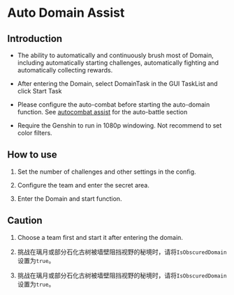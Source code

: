 # Auto Domain Assist


## Introduction


- The ability to automatically and continuously brush most of Domain, including automatically starting challenges, automatically fighting and automatically collecting rewards.

- After entering the Domain, select DomainTask in the GUI TaskList and click Start Task

- Please configure the auto-combat before starting the auto-domain function. See [autocombat assist](combat_assi.md) for the auto-battle section

- Require the Genshin to run in 1080p windowing. Not recommend to set color filters.

## How to use


1. Set the number of challenges and other settings in the config.

2. Configure the team and enter the secret area.

3. Enter the Domain and start function.

## Caution


1. Choose a team first and start it after entering the domain.

2. 挑战在璃月或部分石化古树被墙壁阻挡视野的秘境时，请将`IsObscuredDomain`设置为`true`。
2. 挑战在璃月或部分石化古树被墙壁阻挡视野的秘境时，请将`IsObscuredDomain`设置为`true`。



